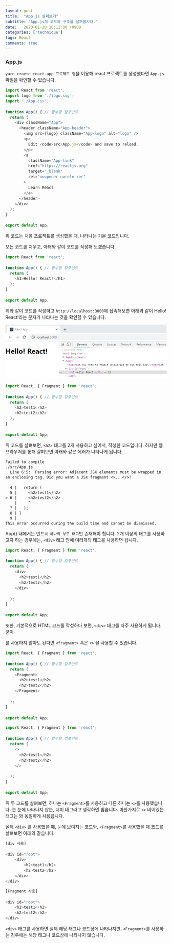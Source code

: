 ```yaml
---
layout: post
title:  "App.js 살펴보기"
subtitle: "App.js의 코드와 구조를 살펴봅시다."
date:   2020-01-20 10:12:00 +0900
categories: ['technique']
tags: React
comments: true
---
```



### App.js

`yarn craete react-app 프로젝트 명`을 이용해 react 프로젝트를 생성했다면 `App.js` 파일을 확인할 수 있습니다.


```javascript
import React from 'react';
import logo from './logo.svg';
import './App.css';

function App() { // 함수형 컴포넌트
  return (
    <div className="App">
      <header className="App-header">
        <img src={logo} className="App-logo" alt="logo" />
        <p>
          Edit <code>src/App.js</code> and save to reload.
        </p>
        <a
          className="App-link"
          href="https://reactjs.org"
          target="_blank"
          rel="noopener noreferrer"
        >
          Learn React
        </a>
      </header>
    </div>
  );
}

export default App;

```

위 코드는 처음 프로젝트를 생성했을 때, 나타나는 기본 코드입니다. 

모든 코드를 지우고, 아래와 같이 코드를 작성해 보겠습니다.


```javascript
import React from 'react';

function App() { // 함수형 컴포넌트
  return (
    <h1>Hello! React!</h1>
  );
}

export default App;

```

위와 같이 코드를 작성하고 `http://localhost:3000`에 접속해보면 아래와 같이 Hello! React!라는 문자가 나타나는 것을 확인할 수 있습니다.

![hello_react](https://github.com/k3y6reak/k3y6reak.github.io/blob/master/img/react/app_js/hello_react.png?raw=true)


```javascript
import React, { Fragment } from 'react';

function App() { // 함수형 컴포넌트
  return (
    <h2>test1</h2>
    <h2>test2</h2>
  );
}

export default App;

```

위 코드를 살펴보면, `<h2>` 태그를 2개 사용하고 싶어서, 작성한 코드입니다. 하지만 웹 브라우저를 통해 살펴보면 아래와 같은 에러가 나타나게 됩니다.


```shell
Failed to compile
./src/App.js
  Line 6:5:  Parsing error: Adjacent JSX elements must be wrapped in an enclosing tag. Did you want a JSX fragment <>...</>?

  4 |   return (
  5 |     <h2>test1</h2>
> 6 |     <h2>test2</h2>
    |     ^
  7 |   );
  8 | }
  9 | 
This error occurred during the build time and cannot be dismissed.
```


App() 내에서는 반드시 `하나의 부모 태그`만 존재해야 합니다. 2개 이상의 태그를 사용하고자 하는 경우에는, `<div>` 태그 안에 여러개의 태그를 사용하면 됩니다.

```javascript
import React, { Fragment } from 'react';

function App() { // 함수형 컴포넌트
  return (
    <div>
      <h2>test1</h2>
      <h2>test2</h2>
    </div>
    
  );
}

export default App;

```


또한, 기본적으로 HTML 코드를 작성하다 보면, `<div>` 태그를 자주 사용하게 됩니다. 굳이 <div>를 사용하지 않아도 된다면 `<fragment>` 혹은 `<>` 을 사용할 수 있습니다.


```javascript
import React, { Fragment } from 'react';

function App() { // 함수형 컴포넌트
  return (
    <Fragment>
      <h2>test1</h2>
      <h2>test2</h2>
    </Fragment>
    
  );
}

export default App;
```

```javascript
import React, { Fragment } from 'react';

function App() { // 함수형 컴포넌트
  return (
    <>
      <h2>test1</h2>
      <h2>test2</h2>
    </>
    
  );
}

export default App;

```

위 두 코드를 살펴보면, 하나는 `<Fragment>`를 사용하고 다른 하나는 `<>`를 사용했습니다. <Fragment> 는 눈에 나타나지 않는, 더미 태그라고 생각하면 쉽습니다. 마찬가지로 `<>` 비어있는 태그는 <Fragment>와 동일하게 사용됩니다.


실제 `<div>` 를 사용했을 때, 눈에 보여지는 코드와, `<Fragment>`를 사용했을 때 코드를 살펴보면 아래와 같습니다.


```javascript
[div 사용]

<div id="root">
	<div>
		<h2>test1</h2>
		<h2>test2</h2>
	</div>
</div>
```

```javascript
[Fragment 사용]

<div id="root">
	<h2>test1</h2>
	<h2>test2</h2>
</div>
```

`<div>` 태그를 사용하면 실제 해당 태그나 코드상에 나타나지만, `<Fragment>`를 사용하는 경우에는 해당 태그나 코드상에 나타나지 않습니다.


